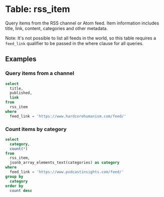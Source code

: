 # Table: rss_item

Query items from the RSS channel or Atom feed. Item information includes title, link, content, categories and other metadata.

Note: It's not possible to list all feeds in the world, so this table requires a
`feed_link` qualifier to be passed in the where clause for all queries.


## Examples

### Query items from a channel

```sql
select
  title,
  published,
  link
from
  rss_item
where
  feed_link = 'https://www.hardcorehumanism.com/feed/'
```

### Count items by category

```sql
select
  category,
  count(*)
from
  rss_item,
  jsonb_array_elements_text(categories) as category
where
  feed_link = 'https://www.podcastinsights.com/feed/'
group by
  category
order by
  count desc
```
